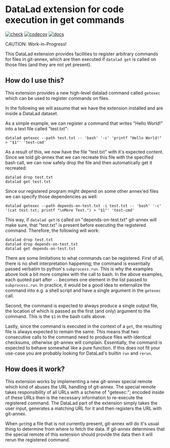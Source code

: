 # DataLad extension for code execution in get commands

[![check](https://github.com/matrss/datalad-getexec/actions/workflows/check.yml/badge.svg)](https://github.com/matrss/datalad-getexec/actions/workflows/check.yml)
[![codecov](https://codecov.io/gh/matrss/datalad-getexec/branch/main/graph/badge.svg?token=W8PMJRM66H)](https://codecov.io/gh/matrss/datalad-getexec)
[![docs](https://readthedocs.org/projects/datalad-getexec/badge/?version=latest)](https://datalad-getexec.readthedocs.io/en/latest/?badge=latest)

CAUTION: Work-in-Progress!

This DataLad extension provides facilities to register arbitrary commands for files in git-annex,
which are then executed if `datalad get` is called on those files (and they are not yet present).

## How do I use this?

This extension provides a new high-level datalad command called `getexec`
which can be used to register commands on files.

In the following we will assume that we have the extension installed
and are inside a DataLad dataset.

As a simple example,
we can register a command that writes "Hello World!" into a text file called "test.txt":
```
datalad getexec --path test.txt -- 'bash' '-c' 'printf "Hello World!" > "$1"' 'test-cmd'
```
As a result of this,
we now have the file "test.txt" with it's expected content.
Since we told git-annex that we can recreate this file with the specified bash call,
we can now safely drop the file
and then automatically get it recreated:
```
datalad drop test.txt
datalad get test.txt
```

Since our registered program might depend on some other annex'ed files
we can specify those dependencies as well:
```
datalad getexec --path depends-on-test.txt -i test.txt -- 'bash' '-c' '(cat test.txt; printf "\nMore Text.") > "$1"' 'test-cmd'
```
This way,
if `datalad get` is called on "depends-on-test.txt" git-annex will make sure,
that "test.txt" is present before executing the registered command.
Therefore,
the following will work:
```
datalad drop test.txt
datalad drop depends-on-test.txt
datalad get depends-on-test.txt
```

There are some limitations to what commands can be registered.
First of all,
there is no shell interpretation happening;
the command is essentially passed verbatim to python's `subprocess.run`.
This is why the examples above look a bit more complex with the call to bash.
In the above examples,
each quoted part after `--` becomes one element in the list passed to `subprocess.run`.
In practice,
it would be a good idea to externalize the command into e.g. a shell script
and have a single argument in the `getexec` call.

Second,
the command is expected to always produce a single output file,
the location of which is passed as the first (and only) argument to the command.
This is the `$1` in the bash calls above.

Lastly,
since the command is executed in the context of a `get`,
the resulting file is always expected to remain the same.
This means that two consecutive calls to the command need to produce files with identical checksums,
otherwise git-annex will complain.
Essentially,
the command is expected to behave somewhat like a pure function.
If this does not fit your use-case you are probably looking for DataLad's builtin `run` and `rerun`.

## How does it work?

This extension works by implementing a new git-annex special remote which kind of abuses the URL handling of git-annex.
The special remote takes responsibility of all URLs with a scheme of "getexec:";
encoded inside of these URLs then is the necessary information to re-execute the registered command.
The DataLad part of the extension simply takes the user input,
generates a matching URL for it
and then registers the URL with git-annex.

When `get`ing a file that is not currently present,
git-annex will do it's usual thing to determine from where to fetch the data.
If git-annex determines that the special remote of this extension should provide the data
then it will rerun the registered command.
